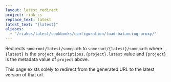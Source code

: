```yaml
---
layout: latest_redirect
project: riak_cs
replace_text: latest
latest_text: "{latest}"
aliases:
  - "/riakcs/latest/cookbooks/configuration/load-balancing-proxy/"
---
```


Redirects `someroot/latest/somepath` to `someroot/{latest}/somepath` 
where `{latest}` is the `project_descriptions.{project}.latest` value
and `{project}` is the metadata value of `project` above.

This page exists solely to redirect from the generated URL to the latest version of
that url.



